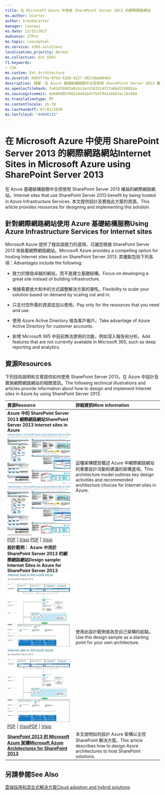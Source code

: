 ```yaml
---
title: 在 Microsoft Azure 中使用 SharePoint Server 2013 的網際網路網站
ms.author: bcarter
author: brendacarter
manager: laurawi
ms.date: 12/15/2017
audience: ITPro
ms.topic: conceptual
ms.service: o365-solutions
localization_priority: Normal
ms.collection: Ent_O365
f1.keywords:
- CSH
ms.custom: Ent_Architecture
ms.assetid: 0d93ff4a-8fbd-42b8-9227-d817dba0046d
description: 摘要：在 Azure 基礎結構服務中主控使用 SharePoint Server 2013 權益的網際網路網站。 本文提供設計及實施此方案的資源。
ms.openlocfilehash: fa01df6903a9cbc2ec6163514f27a6bd2fd603aa
ms.sourcegitcommit: 6e608d957082244d1b4ffb47942e5847ec18c0b9
ms.translationtype: MT
ms.contentlocale: zh-TW
ms.lasthandoff: 07/01/2020
ms.locfileid: "44998115"
---
```

# <a name="internet-sites-in-microsoft-azure-using-sharepoint-server-2013"></a><span data-ttu-id="58dcc-104">在 Microsoft Azure 中使用 SharePoint Server 2013 的網際網路網站</span><span class="sxs-lookup"><span data-stu-id="58dcc-104">Internet Sites in Microsoft Azure using SharePoint Server 2013</span></span>

 <span data-ttu-id="58dcc-105">在 Azure 基礎結構服務中主控使用 SharePoint Server 2013 權益的網際網路網站。</span><span class="sxs-lookup"><span data-stu-id="58dcc-105">Internet sites that use SharePoint Server 2013 benefit by being hosted in Azure Infrastructure Services.</span></span> <span data-ttu-id="58dcc-106">本文提供設計及實施此方案的資源。</span><span class="sxs-lookup"><span data-stu-id="58dcc-106">This article provides resources for designing and implementing this solution.</span></span>
  
## <a name="using-azure-infrastructure-services-for-internet-sites"></a><span data-ttu-id="58dcc-107">針對網際網路網站使用 Azure 基礎結構服務</span><span class="sxs-lookup"><span data-stu-id="58dcc-107">Using Azure Infrastructure Services for Internet sites</span></span>

<span data-ttu-id="58dcc-108">Microsoft Azure 提供了極具說服力的選項，可讓您根據 SharePoint Server 2013 來裝載網際網路網站。</span><span class="sxs-lookup"><span data-stu-id="58dcc-108">Microsoft Azure provides a compelling option for hosting Internet sites based on SharePoint Server 2013.</span></span> <span data-ttu-id="58dcc-109">其優點包括下列各項：</span><span class="sxs-lookup"><span data-stu-id="58dcc-109">Advantages include the following:</span></span>
  
- <span data-ttu-id="58dcc-110">致力於開發卓越的網站，而不是建立基礎結構。</span><span class="sxs-lookup"><span data-stu-id="58dcc-110">Focus on developing a great site instead of building infrastructure.</span></span>
    
- <span data-ttu-id="58dcc-111">根據需要放大和中的方式調整解決方案的彈性。</span><span class="sxs-lookup"><span data-stu-id="58dcc-111">Flexibility to scale your solution based on demand by scaling out and in.</span></span>
    
- <span data-ttu-id="58dcc-112">只支付您所需的資源並加以使用。</span><span class="sxs-lookup"><span data-stu-id="58dcc-112">Pay only for the resources that you need and use.</span></span>
    
- <span data-ttu-id="58dcc-113">使用 Azure Active Directory 做為客戶帳戶。</span><span class="sxs-lookup"><span data-stu-id="58dcc-113">Take advantage of Azure Active Directory for customer accounts.</span></span>
    
- <span data-ttu-id="58dcc-114">新增 Microsoft 365 中目前無法使用的功能，例如深入報告和分析。</span><span class="sxs-lookup"><span data-stu-id="58dcc-114">Add features that are not currently available in Microsoft 365, such as deep reporting and analytics.</span></span>
    
## <a name="resources"></a><span data-ttu-id="58dcc-115">資源</span><span class="sxs-lookup"><span data-stu-id="58dcc-115">Resources</span></span>

<span data-ttu-id="58dcc-116">下列技術說明和文章提供如何使用 SharePoint Server 2013，在 Azure 中設計及實施網際網路網站的相關資訊。</span><span class="sxs-lookup"><span data-stu-id="58dcc-116">The following technical illustrations and articles provide information about how to design and implement Internet sites in Azure by using SharePoint Server 2013.</span></span>
  
|<span data-ttu-id="58dcc-117">**資源**</span><span class="sxs-lookup"><span data-stu-id="58dcc-117">**Resource**</span></span>|<span data-ttu-id="58dcc-118">**詳細資訊**</span><span class="sxs-lookup"><span data-stu-id="58dcc-118">**More information**</span></span>|
|:-----|:-----|
|<span data-ttu-id="58dcc-119">**Azure 中的 SharePoint Server 2013 網際網路網站**</span><span class="sxs-lookup"><span data-stu-id="58dcc-119">**SharePoint Server 2013 Internet sites in Azure**</span></span> <br/> <span data-ttu-id="58dcc-120">[![Azure 中使用 SharePoint 的網際網路網站影像](media/MS-AZ-SPInternetSites.jpg)          ](https://go.microsoft.com/fwlink/p/?LinkId=392552)</span><span class="sxs-lookup"><span data-stu-id="58dcc-120">[![Image of Internet sites in Azure using SharePoint](media/MS-AZ-SPInternetSites.jpg)          ](https://go.microsoft.com/fwlink/p/?LinkId=392552)</span></span> <br/> <span data-ttu-id="58dcc-121">[PDF](https://go.microsoft.com/fwlink/p/?LinkId=392552) \|[          ](https://go.microsoft.com/fwlink/p/?LinkId=392551) [Visio](https://go.microsoft.com/fwlink/p/?LinkId=392551)  </span><span class="sxs-lookup"><span data-stu-id="58dcc-121">[PDF](https://go.microsoft.com/fwlink/p/?LinkId=392552)  \| [          ](https://go.microsoft.com/fwlink/p/?LinkId=392551)[Visio](https://go.microsoft.com/fwlink/p/?LinkId=392551)</span></span> <br/> |<span data-ttu-id="58dcc-122">這種架構模型概述 Azure 中網際網路網站的重要設計活動和建議的架構選項。</span><span class="sxs-lookup"><span data-stu-id="58dcc-122">This architecture model outlines key design activities and recommended architecture choices for Internet sites in Azure.</span></span>  <br/> |
|<span data-ttu-id="58dcc-123">**設計範例： Azure 中用於 SharePoint Server 2013 的網際網路網站**</span><span class="sxs-lookup"><span data-stu-id="58dcc-123">**Design sample: Internet Sites in Azure for SharePoint Server 2013**</span></span> <br/> <span data-ttu-id="58dcc-124">[![設計範例影像：Microsoft Azure for SharePoint 2013 中的網際網路網站](media/MS-AZ-InternetSitesDesignSample.jpg)          ](https://go.microsoft.com/fwlink/p/?LinkId=392549)</span><span class="sxs-lookup"><span data-stu-id="58dcc-124">[![Image of the Design sample: Internet sites in Microsoft Azure for SharePoint 2013](media/MS-AZ-InternetSitesDesignSample.jpg)          ](https://go.microsoft.com/fwlink/p/?LinkId=392549)</span></span> <br/> <span data-ttu-id="58dcc-125">[PDF](https://go.microsoft.com/fwlink/p/?LinkId=392549)  \| [Visio](https://go.microsoft.com/fwlink/p/?LinkId=392548)</span><span class="sxs-lookup"><span data-stu-id="58dcc-125">[PDF](https://go.microsoft.com/fwlink/p/?LinkId=392549)  \| [Visio](https://go.microsoft.com/fwlink/p/?LinkId=392548)</span></span> <br/> |<span data-ttu-id="58dcc-126">使用此設計範例做為您自己架構的起點。</span><span class="sxs-lookup"><span data-stu-id="58dcc-126">Use this design sample as a starting point for your own architecture.</span></span>  <br/> |
|<span data-ttu-id="58dcc-127">**[SharePoint 2013 的 Microsoft Azure 架構](microsoft-azure-architectures-for-sharepoint-2013.md)**</span><span class="sxs-lookup"><span data-stu-id="58dcc-127">**[Microsoft Azure Architectures for SharePoint 2013](microsoft-azure-architectures-for-sharepoint-2013.md)**</span></span> <br/> |<span data-ttu-id="58dcc-128">本文說明如何設計 Azure 架構以主控 SharePoint 解決方案。</span><span class="sxs-lookup"><span data-stu-id="58dcc-128">This article describes how to design Azure architectures to host SharePoint solutions.</span></span>  <br/> |

## <a name="see-also"></a><span data-ttu-id="58dcc-129">另請參閱</span><span class="sxs-lookup"><span data-stu-id="58dcc-129">See Also</span></span>

[<span data-ttu-id="58dcc-130">雲端採用和混合式解決方案</span><span class="sxs-lookup"><span data-stu-id="58dcc-130">Cloud adoption and hybrid solutions</span></span>](cloud-adoption-and-hybrid-solutions.yml)



